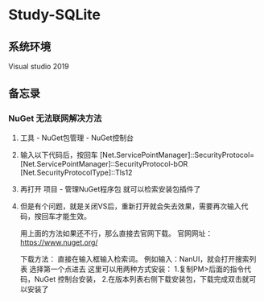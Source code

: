 # Study-SQLite
## 系统环境
   Visual studio 2019
   
   
   
## 备忘录
### NuGet 无法联网解决方法

 1. 工具 - NuGet包管理 - NuGet控制台

 2. 输入以下代码后，按回车
   [Net.ServicePointManager]::SecurityProtocol=[Net.ServicePointManager]::SecurityProtocol-bOR [Net.SecurityProtocolType]::Tls12

 3. 再打开 项目 - 管理NuGet程序包 就可以检索安装包插件了

 4. 但是有个问题，就是关闭VS后，重新打开就会失去效果，需要再次输入代码，按回车才能生效。

	用上面的方法如果还不行，那么直接去官网下载。
	官网网址：https://www.nuget.org/

	下载方法：
		直接在输入框输入检索词。
		例如输入：NanUI，就会打开搜索列表
		选择第一个点进去
		这里可以用两种方式安装：
			1.复制PM>后面的指令代码，NuGet 控制台安装，
			2.在版本列表右侧下载安装包，下载完成双击就可以安装了
